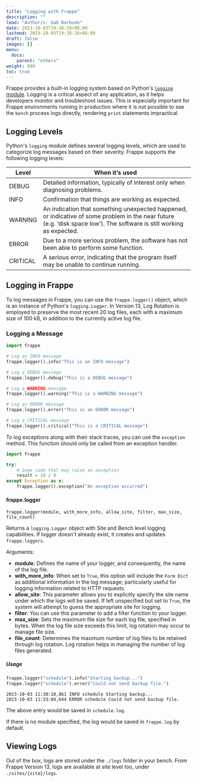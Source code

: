 ```yaml
---
title: "Logging with Frappe"
description: ""
lead: "Author/s: Gab Barbudo"
date: 2023-10-03T19:38:28+08:00
lastmod: 2023-10-03T19:38:28+08:00
draft: false
images: []
menu: 
  docs:
    parent: "others"
weight: 999
toc: true
---
```


Frappe provides a built-in logging system based on Python's [`logging` module](https://docs.python.org/3/howto/logging.html). Logging is a critical aspect of any application, as it helps developers monitor and troubleshoot issues. This is especially important for Frappe environments running in production where it is not possible to see the `bench` process logs directly, rendering `print` statements impractical.

## Logging Levels

Python's `logging` module defines several logging levels, which are used to categorize log messages based on their severity. Frappe supports the following logging levels:

| Level | When it’s used |
| ----------- | ----------- |
| DEBUG | Detailed information, typically of interest only when diagnosing problems. |
| INFO | Confirmation that things are working as expected. |
| WARNING | An indication that something unexpected happened, or indicative of some problem in the near future (e.g. ‘disk space low’). The software is still working as expected. |
| ERROR | Due to a more serious problem, the software has not been able to perform some function. |
| CRITICAL | A serious error, indicating that the program itself may be unable to continue running. |

## Logging in Frappe

To log messages in Frappe, you can use the `frappe.logger()` object, which is an instance of Python's `logging.Logger`. In Version 13, Log Rotation is employed to preserve the most recent 20 log files, each with a maximum size of 100 kB, in addition to the currently active log file.

### Logging a Message

```python
import frappe

# Log an INFO message
frappe.logger().info("This is an INFO message")

# Log a DEBUG message
frappe.logger().debug("This is a DEBUG message")

# Log a WARNING message
frappe.logger().warning("This is a WARNING message")

# Log an ERROR message
frappe.logger().error("This is an ERROR message")

# Log a CRITICAL message
frappe.logger().critical("This is a CRITICAL message")
```

To log exceptions along with their stack traces, you can use the `exception` method. This function should only be called from an exception handler.

```python
import frappe

try:
    # Some code that may raise an exception
    result = 10 / 0
except Exception as e:
    frappe.logger().exception("An exception occurred")
```

#### frappe.logger 
`frappe.logger(module, with_more_info, allow_site, filter, max_size, file_count)`

Returns a `logging.Logger` object with Site and Bench level logging capabilities. If logger doesn't already exist, it creates and updates `frappe.loggers`.

Arguments:

- **module**: Defines the name of your logger, and consequently, the name of the log file.
- **with_more_info**: When set to `True`, this option will include the `Form Dict` as additional information in the log message; particularly useful for logging information related to HTTP requests.
- **allow_site**: This parameter allows you to explicitly specify the site name under which the logs will be saved. If left unspecified but set to `True`, the system will attempt to guess the appropriate site for logging.
- **filter**: You can use this parameter to add a filter function to your logger.
- **max_size**: Sets the maximum file size for each log file, specified in bytes. When the log file size exceeds this limit, log rotation may occur to manage file size.
- **file_count**: Determines the maximum number of log files to be retained through log rotation. Log rotation helps in managing the number of log files generated.

##### Usage

```python
frappe.logger("schedule").info("Starting backup...")
frappe.logger("schedule").error("Could not send backup file.")
```
```
2023-10-03 11:30:10,861 INFO schedule Starting backup...
2023-10-03 11:33:04,644 ERROR schedule Could not send backup file.
```
The above entry would be saved in `schedule.log`. 

If there is no module specified, the log would be saved in `frappe.log` by default.

## Viewing Logs

Out of the box, logs are stored under the `./logs` folder in your bench. From Frappe Version 13, logs are available at site level too, under `./sites/{site}/logs`. 